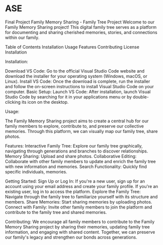 # ASE
Final Project
Family Memory Sharing - Family Tree Project
Welcome to our Family Memory Sharing project! This digital family tree serves as a platform for documenting and sharing cherished memories, stories, and connections within our family.


Table of Contents
Installation
Usage
Features
Contributing
License
Installation

Installation:

Download VS Code: Go to the official Visual Studio Code website and download the installer for your operating system (Windows, macOS, or Linux).
Install VS Code: Once the download is complete, run the installer and follow the on-screen instructions to install Visual Studio Code on your computer.
Basic Setup:
Launch VS Code: After installation, launch Visual Studio Code by searching for it in your applications menu or by double-clicking its icon on the desktop.

Usage:

The Family Memory Sharing project aims to create a central hub for our family members to explore, contribute to, and preserve our collective memories. Through this platform, we can visually map our family tree, share photos.

Features:
Interactive Family Tree: Explore our family tree graphically, navigating through generations and branches to discover relationships.
Memory Sharing: Upload and share photos.
Collaborative Editing: Collaborate with other family members to update and enrich the family tree with new information and memories.
Search Functionality: Quickly find specific individuals, memories.

Getting Started:
Sign Up or Log In: If you're a new user, sign up for an account using your email address and create your family profile. If you're an existing user, log in to access the platform.
Explore the Family Tree: Navigate through the family tree to familiarize yourself with its structure and members.
Share Memories: Start sharing memories by uploading photos.
Connect with Family: Invite other family members to join the platform and contribute to the family tree and shared memories.

Contributing:
We encourage all family members to contribute to the Family Memory Sharing project by sharing their memories, updating family tree information, and engaging with shared content. Together, we can preserve our family's legacy and strengthen our bonds across generations.



